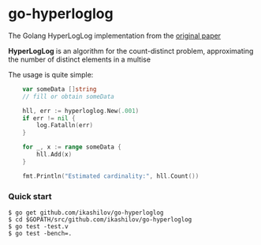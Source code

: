 # go-hyperloglog

The Golang HyperLogLog implementation from the [original paper](http://algo.inria.fr/flajolet/Publications/FlFuGaMe07.pdf)

**HyperLogLog** is an algorithm for the count-distinct problem, approximating the number of distinct elements in a multise

The usage is quite simple:
```go
    var someData []string
    // fill or obtain someData

    hll, err := hyperloglog.New(.001)
    if err != nil {
        log.Fatalln(err)
    }

    for _, x := range someData {
        hll.Add(x)
    }

    fmt.Println("Estimated cardinality:", hll.Count())
```

### Quick start
```
$ go get github.com/ikashilov/go-hyperloglog
$ cd $GOPATH/src/github.com/ikashilov/go-hyperloglog
$ go test -test.v
$ go test -bench=.
```
